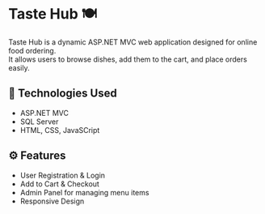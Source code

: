 ﻿# Taste Hub 🍽️

Taste Hub is a dynamic ASP.NET MVC web application designed for online food ordering.  
It allows users to browse dishes, add them to the cart, and place orders easily.

## 🚀 Technologies Used
- ASP.NET MVC
- SQL Server
- HTML, CSS, JavaSCript

## ⚙️ Features
- User Registration & Login
- Add to Cart & Checkout
- Admin Panel for managing menu items
- Responsive Design

